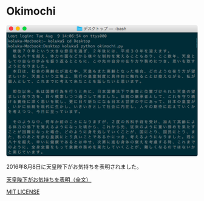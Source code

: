 # Okimochi

![](screenshot.png)

2016年8月8日に天皇陛下がお気持ちを表明されました。

[天皇陛下がお気持ちを表明（全文）](http://www3.nhk.or.jp/news/html/20160808/k10010626811000.html)

[MIT LICENSE](LICENSE)
